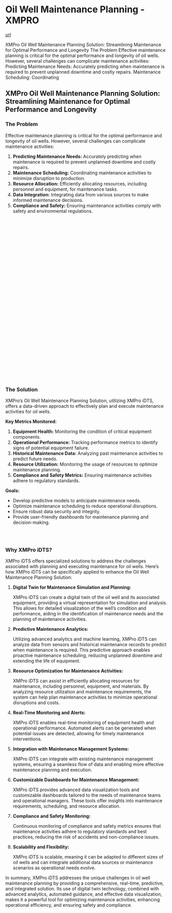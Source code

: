 # Oil Well Maintenance Planning - XMPRO

[url](https://xmpro.com/solutions-library/oil-gas,use-cases/oil-well-maintenance-planning/)


<div class="portfolio-top">

<div class="row page-wrapper">

<div class="large-12 col mb-0 pb-0">

<div class="portfolio-summary entry-summary">

<div class="row">

<div class="col col-fit pb-0">
XMPro Oil Well Maintenance Planning Solution: Streamlining Maintenance for Optimal Performance and Longevity The Problem Effective maintenance planning is critical for the optimal performance and longevity of oil wells. However, several challenges can complicate maintenance activities: Predicting Maintenance Needs: Accurately predicting when maintenance is required to prevent unplanned downtime and costly repairs. Maintenance Scheduling: Coordinating
</div>
</div>
</div>
</div>
</div>

<div id="portfolio-content" role="main">

<div class="portfolio-inner">

<div class="row" id="row-447105277">

<div class="col small-12 large-12" id="col-328140103">

<div class="col-inner">

<div class="row" id="row-202923884">

<div class="col small-12 large-12" id="col-556048416">

<div class="col-inner">
<h2>XMPro Oil Well Maintenance Planning Solution: Streamlining Maintenance for Optimal Performance and Longevity</h2>
</div>
</div>
</div>

<div class="row" id="row-1867546081">

<div class="col medium-6 small-12 large-6" id="col-614513524">

<div class="col-inner">
<h3>The Problem</h3>
<p>Effective maintenance planning is critical for the optimal performance and longevity of oil wells. However, several challenges can complicate maintenance activities:</p>
<ol>
<li><strong>Predicting Maintenance Needs:</strong> Accurately predicting when maintenance is required to prevent unplanned downtime and costly repairs.</li>
<li><strong>Maintenance Scheduling:</strong> Coordinating maintenance activities to minimize disruption to production.</li>
<li><strong>Resource Allocation:</strong> Efficiently allocating resources, including personnel and equipment, for maintenance tasks.</li>
<li><strong>Data Integration:</strong> Integrating data from various sources to make informed maintenance decisions.</li>
<li><strong>Compliance and Safety:</strong> Ensuring maintenance activities comply with safety and environmental regulations.</li>
</ol>
</div>
</div>

<div class="col medium-6 small-12 large-6" id="col-1367642992">

<div class="col-inner">

<div class="banner has-hover" id="banner-2060888616">

<div class="banner-inner fill">

<div class="banner-bg fill">

<div class="bg fill bg-fill"></div>
</div>

<div class="banner-layers container">

<div class="fill banner-link"></div>

<div class="text-box banner-layer x50 md-x50 lg-x50 y50 md-y50 lg-y50 res-text" id="text-box-1536336923">

<div class="text-box-content text dark">

<div class="text-inner text-center">
</div>
</div>
<style>
#text-box-1536336923 {
  width: 60%;
}
#text-box-1536336923 .text-box-content {
  font-size: 100%;
}
</style>
</div>
</div>
</div>
<style>
#banner-2060888616 {
  padding-top: 500px;
}
#banner-2060888616 .bg.bg-loaded {
  background-image: url(https://xmpro.com/wp-content/uploads/2020/04/1.jpg);
}
</style>
</div>
</div>
</div>
</div>
</div>
</div>
</div>

<div class="row" id="row-557172750">

<div class="col small-12 large-12" id="col-737796510">

<div class="col-inner">
<h3>The Solution</h3>
<p>XMPro’s Oil Well Maintenance Planning Solution, utilizing XMPro iDTS, offers a data-driven approach to effectively plan and execute maintenance activities for oil wells.</p>
<p><strong>Key Metrics Monitored:</strong></p>
<ol>
<li><strong>Equipment Health:</strong> Monitoring the condition of critical equipment components.</li>
<li><strong>Operational Performance:</strong> Tracking performance metrics to identify signs of potential equipment failure.</li>
<li><strong>Historical Maintenance Data:</strong> Analyzing past maintenance activities to predict future needs.</li>
<li><strong>Resource Utilization:</strong> Monitoring the usage of resources to optimize maintenance planning.</li>
<li><strong>Compliance and Safety Metrics:</strong> Ensuring maintenance activities adhere to regulatory standards.</li>
</ol>
<p><strong>Goals:</strong></p>
<ul>
<li>Develop predictive models to anticipate maintenance needs.</li>
<li>Optimize maintenance scheduling to reduce operational disruptions.</li>
<li>Ensure robust data security and integrity.</li>
<li>Provide user-friendly dashboards for maintenance planning and decision-making.</li>
</ul>

<div class="gap-element clearfix" id="gap-1110363370" style="display:block; height:auto;">
<style>
#gap-1110363370 {
  padding-top: 30px;
}
</style>
</div>
</div>
</div>
</div>

<div class="row" id="row-1060725266">

<div class="col small-12 large-12" id="col-169328397">

<div class="col-inner">
<h3>Why XMPro iDTS?</h3>
<p>XMPro iDTS offers specialized solutions to address the challenges associated with planning and executing maintenance for oil wells. Here’s how XMPro iDTS can be specifically applied to enhance the Oil Well Maintenance Planning Solution:</p>
<ol>
<li>
<p><strong>Digital Twin for Maintenance Simulation and Planning:</strong></p>
<p>XMPro iDTS can create a digital twin of the oil well and its associated equipment, providing a virtual representation for simulation and analysis. This allows for detailed visualization of the well’s condition and performance, aiding in the identification of maintenance needs and the planning of maintenance activities.</p></li>
<li>
<p><strong>Predictive Maintenance Analytics:</strong></p>
<p>Utilizing advanced analytics and machine learning, XMPro iDTS can analyze data from sensors and historical maintenance records to predict when maintenance is required. This predictive approach enables proactive maintenance scheduling, reducing unplanned downtime and extending the life of equipment.</p></li>
<li>
<p><strong>Resource Optimization for Maintenance Activities:</strong></p>
<p>XMPro iDTS can assist in efficiently allocating resources for maintenance, including personnel, equipment, and materials. By analyzing resource utilization and maintenance requirements, the system can help plan maintenance activities to minimize operational disruptions and costs.</p></li>
<li>
<p><strong>Real-Time Monitoring and Alerts:</strong></p>
<p>XMPro iDTS enables real-time monitoring of equipment health and operational performance. Automated alerts can be generated when potential issues are detected, allowing for timely maintenance interventions.</p></li>
<li>
<p><strong>Integration with Maintenance Management Systems:</strong></p>
<p>XMPro iDTS can integrate with existing maintenance management systems, ensuring a seamless flow of data and enabling more effective maintenance planning and execution.</p></li>
<li>
<p><strong>Customizable Dashboards for Maintenance Management:</strong></p>
<p>XMPro iDTS provides advanced data visualization tools and customizable dashboards tailored to the needs of maintenance teams and operational managers. These tools offer insights into maintenance requirements, scheduling, and resource allocation.</p></li>
<li>
<p><strong>Compliance and Safety Monitoring:</strong></p>
<p>Continuous monitoring of compliance and safety metrics ensures that maintenance activities adhere to regulatory standards and best practices, reducing the risk of accidents and non-compliance issues.</p></li>
<li>
<p><strong>Scalability and Flexibility:</strong></p>
<p>XMPro iDTS is scalable, meaning it can be adapted to different sizes of oil wells and can integrate additional data sources or maintenance scenarios as operational needs evolve.</p></li>
</ol>
<p>In summary, XMPro iDTS addresses the unique challenges in oil well maintenance planning by providing a comprehensive, real-time, predictive, and integrated solution. Its use of digital twin technology, combined with advanced analytics, automated guidance, and effective data visualization, makes it a powerful tool for optimizing maintenance activities, enhancing operational efficiency, and ensuring safety and compliance.</p>
</div>
</div>
</div>
</div>
</div>
</div>
